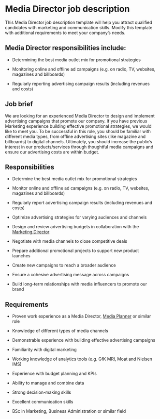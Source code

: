 # Media Director job description
This Media Director job description template will help you attract qualified candidates with marketing and communication skills. Modify this template with additional requirements to meet your company’s needs.


## Media Director responsibilities include:
* Determining the best media outlet mix for promotional strategies

* Monitoring online and offline ad campaigns (e.g. on radio, TV, websites, magazines and billboards)

* Regularly reporting advertising campaign results (including revenues and costs)


## Job brief

We are looking for an experienced Media Director to design and implement advertising campaigns that promote our company.
If you have previous Marketing experience building effective promotional strategies, we would like to meet you. To be successful in this role, you should be familiar with different media types, from offline advertising sites (like magazine and billboards) to digital channels.
Ultimately, you should increase the public’s interest in our products/services through thoughtful media campaigns and ensure our advertising costs are within budget.


## Responsibilities

* Determine the best media outlet mix for promotional strategies

* Monitor online and offline ad campaigns (e.g. on radio, TV, websites, magazines and billboards)

* Regularly report advertising campaign results (including revenues and costs)

* Optimize advertising strategies for varying audiences and channels

* Design and review advertising budgets in collaboration with the <a href="https://resources.workable.com/marketing-director-job-description" target="_blank">Marketing Director</a>

* Negotiate with media channels to close competitive deals

* Prepare additional promotional projects to support new product launches

* Create new campaigns to reach a broader audience

* Ensure a cohesive advertising message across campaigns

* Build long-term relationships with media influencers to promote our brand


## Requirements

* Proven work experience as a Media Director, <a href="https://resources.workable.com/media-planner-job-description" target="_blank">Media Planner</a> or similar role

* Knowledge of different types of media channels

* Demonstrable experience with building effective advertising campaigns

* Familiarity with digital marketing

* Working knowledge of analytics tools (e.g. GfK MRI, Moat and Nielsen IMS)

* Experience with budget planning and KPIs

* Ability to manage and combine data

* Strong decision-making skills

* Excellent communication skills

* BSc in Marketing, Business Administration or similar field
